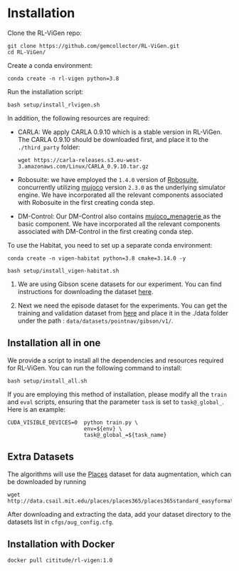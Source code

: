 # Installation

Clone the RL-ViGen repo:
```
git clone https://github.com/gemcollector/RL-ViGen.git
cd RL-ViGen/
```

Create a conda environment:
```
conda create -n rl-vigen python=3.8
```
Run the installation script:
```
bash setup/install_rlvigen.sh
```

In addition, the following resources are required:
- CARLA: We apply CARLA 0.9.10 which is a stable version in RL-ViGen. The CARLA 0.9.10 should be downloaded first, and place it to the `./third_party` folder:
    ```
    wget https://carla-releases.s3.eu-west-3.amazonaws.com/Linux/CARLA_0.9.10.tar.gz
    ```
- Robosuite: we have employed the `1.4.0` version of [Robosuite](https://github.com/ARISE-Initiative/robosuite/), concurrently utilizing [mujoco](https://github.com/deepmind/mujoco) version `2.3.0` as the underlying simulator engine. We have incorporated all the relevant components associated with Robosuite in the first creating conda step.

 - DM-Control:  Our DM-Control also contains [mujoco_menagerie
](https://github.com/deepmind/mujoco_menagerie) as the basic component. We have incorporated all the relevant components associated with DM-Control in the first creating conda step.

To use the Habitat, you need to set up a separate conda environment:
```
conda create -n vigen-habitat python=3.8 cmake=3.14.0 -y 
```
```
bash setup/install_vigen-habitat.sh
```


1. We are using Gibson scene datasets for our experiment. You can find instructions for downloading the dataset [here](https://github.com/facebookresearch/habitat-sim/blob/main/DATASETS.md#gibson-and-3dscenegraph-datasets).

2. Next we need the episode dataset for the experiments. You can get the training and validation dataset from [here](https://dl.fbaipublicfiles.com/habitat/data/datasets/pointnav/gibson/v1/pointnav_gibson_v1.zip) and place it in the ./data folder under the path : `data/datasets/pointnav/gibson/v1/`.


## Installation all in one

We provide a script to install all the dependencies and resources required for RL-ViGen. You can run the following command to install:

```
bash setup/install_all.sh
```
If you are employing this method of installation, please modify all the  `train` and `eval` scripts, ensuring that the parameter `task` is set to `task@_global_`. Here is an example:

```
CUDA_VISIBLE_DEVICES=0  python train.py \
						env=${env} \
						task@_global_=${task_name}
```

## Extra Datasets
The algorithms will use the [Places](http://places2.csail.mit.edu/download.html) dataset for data augmentation, which can be downloaded by running
```
wget http://data.csail.mit.edu/places/places365/places365standard_easyformat.tar
```
After downloading and extracting the data, add your dataset directory to the datasets list in `cfgs/aug_config.cfg`.

## Installation with Docker
```
docker pull cititude/rl-vigen:1.0
```